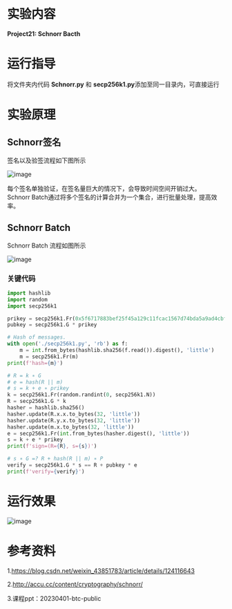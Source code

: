 # 实验内容

**Project21: Schnorr Bacth**

# 运行指导

将文件夹内代码 **Schnorr.py** 和 **secp256k1.py**添加至同一目录内，可直接运行

# 实验原理

## Schnorr签名

签名以及验签流程如下图所示

![image](https://github.com/korangar-group42num1/group42/assets/129478905/c1a8cb6d-c1be-49a3-82ab-404ecea20a54)

每个签名单独验证，在签名量巨大的情况下，会导致时间空间开销过大。
Schnorr Batch通过将多个签名的计算合并为一个集合，进行批量处理，提高效率。

## Schnorr Batch

Schnorr Batch 流程如图所示

![image](https://github.com/korangar-group42num1/group42/assets/129478905/3080dc44-be6a-43f1-a5ae-e896625ee674)

### 关键代码

```python
import hashlib
import random
import secp256k1

prikey = secp256k1.Fr(0x5f6717883bef25f45a129c11fcac1567d74bda5a9ad4cbffc8203c0da2a1473c)
pubkey = secp256k1.G * prikey

# Hash of messages.
with open('./secp256k1.py', 'rb') as f:
    m = int.from_bytes(hashlib.sha256(f.read()).digest(), 'little')
    m = secp256k1.Fr(m)
print(f'hash={m}')

# R = k ∗ G
# e = hash(R || m)
# s = k + e ∗ prikey
k = secp256k1.Fr(random.randint(0, secp256k1.N))
R = secp256k1.G * k
hasher = hashlib.sha256()
hasher.update(R.x.x.to_bytes(32, 'little'))
hasher.update(R.y.x.to_bytes(32, 'little'))
hasher.update(m.x.to_bytes(32, 'little'))
e = secp256k1.Fr(int.from_bytes(hasher.digest(), 'little'))
s = k + e * prikey
print(f'sign=(R={R}, s={s})')

# s ∗ G =? R + hash(R || m) ∗ P
verify = secp256k1.G * s == R + pubkey * e
print(f'verify={verify}')
```

# 运行效果

![image](https://github.com/korangar-group42num1/group42/assets/129478905/133e0770-ff4a-49ef-930b-ff68785199a6)

# 参考资料

1.https://blog.csdn.net/weixin_43851783/article/details/124116643 

2.http://accu.cc/content/cryptography/schnorr/

3.课程ppt：20230401-btc-public


